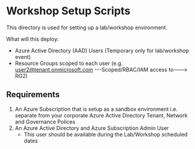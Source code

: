 # Workshop Setup Scripts

This directory is used for setting up a lab/workshop environment.

What will this deploy:
- Azure Active Directory (AAD) Users (Temporary only for lab/workshop event)
- Resource Groups scoped to each user (e.g. user2@tenant.onmicrosoft.com ---Scoped/RBAC/IAM access to---> RG2)

## Requirements

1. An Azure Subscription that is setup as a sandbox environment i.e. separate from your corporate Azure Active Directory Tenant, Network and Governance Polices
2. An Azure Active Directory and Azure Subscription Admin User
    - This user should be available during the Lab/Workshop scheduled dates